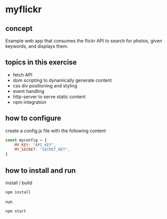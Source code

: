 # myflickr

## concept
Example web app that consumes the flickr API to search for photos, given keywords, and displays them.


## topics in this exercise
* fetch API
* dom scripting to dynamically generate content
* css div positioning and styling
* event handling
* http-server to serve static content
* npm integration

## how to configure

create a config.js file with the following content
```javascript
const myconfig = {
    MY_KEY: "API_KEY",
    MY_SECRET: "SECRET_KEY",
}
```

## how to install and run

install / build
```shell
npm install
```

run
```shell
npm start
```
